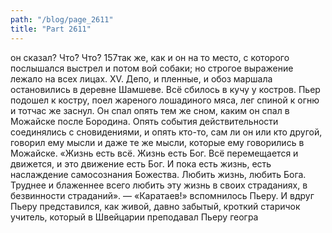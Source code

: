 ```yaml
---
path: "/blog/page_2611"
title: "Part 2611"
---
```


 он сказал? Что̀? Что̀?
157так же, как и он на то место, с которого послышался выстрел и потом вой собаки; но строгое выражение лежало на всех лицах.
XV.
Депо, и пленные, и обоз маршала остановились в деревне Шамшеве. Всё сбилось в кучу у костров. Пьер подошел к костру, поел жареного лошадиного мяса, лег спиной к огню и тотчас же заснул. Он спал опять тем же сном, каким он спал в Можайске после Бородина.
Опять события действительности соединялись с сновидениями, и опять кто-то, сам ли он или кто другой, говорил ему мысли и даже те же мысли, которые ему говорились в Можайске.
«Жизнь есть всё. Жизнь есть Бог. Всё перемещается и движется, и это движение есть Бог. И пока есть жизнь, есть наслаждение самосознания Божества. Любить жизнь, любить Бога. Труднее и блаженнее всего любить эту жизнь в своих страданиях, в безвинности страданий».
— «Каратаев!» вспомнилось Пьеру.
И вдруг Пьеру представился, как живой, давно забытый, кроткий старичок учитель, который в Швейцарии преподавал Пьеру геогра
